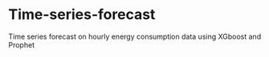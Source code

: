 # Time-series-forecast
Time series forecast on hourly energy consumption data using XGboost and Prophet
